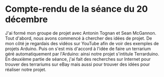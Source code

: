 # Compte-rendu de la séance du 20 décembre

J'ai formé mon groupe de projet avec Antonin Tognan et Sean McGannon.
Tout d'abord, nous avons commencé à chercher des idées de projet. De mon côté je regardais des vidéos sur YouTube afin de voir des exemples
de projets Arduino.
Puis on s'est mis d'accord à l'idée de faire un terrarium géré automatiquement par l'Arduino: ainsi notre projet s'intitule Terrarduino.
En deuxième partie de séance, j'ai fait des recherches sur Internet pour trouver des terrariums sur eBay mais aussi pour trouver des idées
pour réaliser notre projet.

